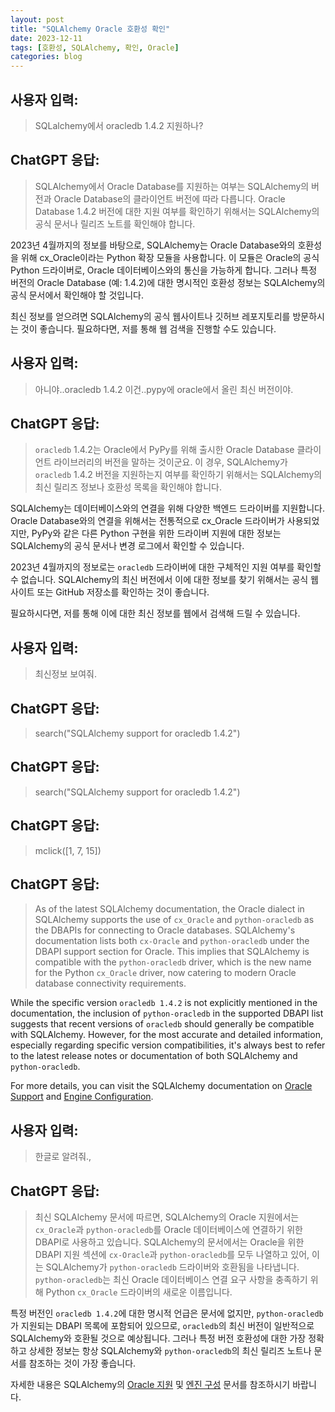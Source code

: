 ```yaml
---
layout: post
title: "SQLAlchemy Oracle 호환성 확인"
date: 2023-12-11
tags: [호환성, SQLAlchemy, 확인, Oracle]
categories: blog
---
```


## 사용자 입력:
> SQLalchemy에서 oracledb 1.4.2 지원하나?

## ChatGPT 응답:
> SQLAlchemy에서 Oracle Database를 지원하는 여부는 SQLAlchemy의 버전과 Oracle Database의 클라이언트 버전에 따라 다릅니다. Oracle Database 1.4.2 버전에 대한 지원 여부를 확인하기 위해서는 SQLAlchemy의 공식 문서나 릴리즈 노트를 확인해야 합니다.

2023년 4월까지의 정보를 바탕으로, SQLAlchemy는 Oracle Database와의 호환성을 위해 cx_Oracle이라는 Python 확장 모듈을 사용합니다. 이 모듈은 Oracle의 공식 Python 드라이버로, Oracle 데이터베이스와의 통신을 가능하게 합니다. 그러나 특정 버전의 Oracle Database (예: 1.4.2)에 대한 명시적인 호환성 정보는 SQLAlchemy의 공식 문서에서 확인해야 할 것입니다.

최신 정보를 얻으려면 SQLAlchemy의 공식 웹사이트나 깃허브 레포지토리를 방문하시는 것이 좋습니다. 필요하다면, 저를 통해 웹 검색을 진행할 수도 있습니다.

## 사용자 입력:
> 아니야..oracledb 1.4.2 이건..pypy에 oracle에서 올린 최신 버전이야.

## ChatGPT 응답:
> `oracledb` 1.4.2는 Oracle에서 PyPy를 위해 출시한 Oracle Database 클라이언트 라이브러리의 버전을 말하는 것이군요. 이 경우, SQLAlchemy가 `oracledb` 1.4.2 버전을 지원하는지 여부를 확인하기 위해서는 SQLAlchemy의 최신 릴리즈 정보나 호환성 목록을 확인해야 합니다.

SQLAlchemy는 데이터베이스와의 연결을 위해 다양한 백엔드 드라이버를 지원합니다. Oracle Database와의 연결을 위해서는 전통적으로 cx_Oracle 드라이버가 사용되었지만, PyPy와 같은 다른 Python 구현을 위한 드라이버 지원에 대한 정보는 SQLAlchemy의 공식 문서나 변경 로그에서 확인할 수 있습니다.

2023년 4월까지의 정보로는 `oracledb` 드라이버에 대한 구체적인 지원 여부를 확인할 수 없습니다. SQLAlchemy의 최신 버전에서 이에 대한 정보를 찾기 위해서는 공식 웹사이트 또는 GitHub 저장소를 확인하는 것이 좋습니다.

필요하시다면, 저를 통해 이에 대한 최신 정보를 웹에서 검색해 드릴 수 있습니다.

## 사용자 입력:
> 최신정보 보여줘.

## ChatGPT 응답:
> search("SQLAlchemy support for oracledb 1.4.2")

## ChatGPT 응답:
> search("SQLAlchemy support for oracledb 1.4.2")

## ChatGPT 응답:
> mclick([1, 7, 15])

## ChatGPT 응답:
> As of the latest SQLAlchemy documentation, the Oracle dialect in SQLAlchemy supports the use of `cx_Oracle` and `python-oracledb` as the DBAPIs for connecting to Oracle databases. SQLAlchemy's documentation lists both `cx-Oracle` and `python-oracledb` under the DBAPI support section for Oracle. This implies that SQLAlchemy is compatible with the `python-oracledb` driver, which is the new name for the Python `cx_Oracle` driver, now catering to modern Oracle database connectivity requirements.

While the specific version `oracledb 1.4.2` is not explicitly mentioned in the documentation, the inclusion of `python-oracledb` in the supported DBAPI list suggests that recent versions of `oracledb` should generally be compatible with SQLAlchemy. However, for the most accurate and detailed information, especially regarding specific version compatibilities, it's always best to refer to the latest release notes or documentation of both SQLAlchemy and `python-oracledb`.

For more details, you can visit the SQLAlchemy documentation on [Oracle Support](https://docs.sqlalchemy.org/en/14/dialects/oracle.html) and [Engine Configuration](https://docs.sqlalchemy.org/en/14/core/engines.html#database-urls).

## 사용자 입력:
> 한글로 알려줘.,

## ChatGPT 응답:
> 최신 SQLAlchemy 문서에 따르면, SQLAlchemy의 Oracle 지원에서는 `cx_Oracle`과 `python-oracledb`를 Oracle 데이터베이스에 연결하기 위한 DBAPI로 사용하고 있습니다. SQLAlchemy의 문서에서는 Oracle을 위한 DBAPI 지원 섹션에 `cx-Oracle`과 `python-oracledb`를 모두 나열하고 있어, 이는 SQLAlchemy가 `python-oracledb` 드라이버와 호환됨을 나타냅니다. `python-oracledb`는 최신 Oracle 데이터베이스 연결 요구 사항을 충족하기 위해 Python `cx_Oracle` 드라이버의 새로운 이름입니다.

특정 버전인 `oracledb 1.4.2`에 대한 명시적 언급은 문서에 없지만, `python-oracledb`가 지원되는 DBAPI 목록에 포함되어 있으므로, `oracledb`의 최신 버전이 일반적으로 SQLAlchemy와 호환될 것으로 예상됩니다. 그러나 특정 버전 호환성에 대한 가장 정확하고 상세한 정보는 항상 SQLAlchemy와 `python-oracledb`의 최신 릴리즈 노트나 문서를 참조하는 것이 가장 좋습니다.

자세한 내용은 SQLAlchemy의 [Oracle 지원](https://docs.sqlalchemy.org/en/14/dialects/oracle.html) 및 [엔진 구성](https://docs.sqlalchemy.org/en/14/core/engines.html#database-urls) 문서를 참조하시기 바랍니다.


